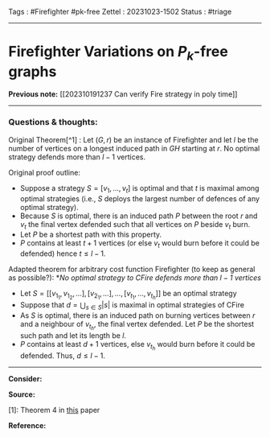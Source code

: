 Tags : #Firefighter #pk-free 
Zettel :  20231023-1502
Status : #triage 

-----

# Firefighter Variations on $P_k$-free graphs

**Previous note:** [[202310191237  Can verify Fire strategy in poly time]]

-----

### Questions & thoughts:

Original Theorem[^1] : Let $(G, r)$ be an instance of Firefighter and let $l$ be the number of vertices on a longest induced path in $GH$ starting at $r$. No optimal strategy defends more than $l-1$ vertices.

Original proof outline:
 - Suppose a strategy $S=[v_1, \dots, v_t]$ is optimal and that $t$ is maximal among optimal strategies (i.e., $S$ deploys the largest number of defences of any optimal strategy).
 - Because $S$ is optimal, there is an induced path $P$ between the root $r$ and $v_t$ the final vertex defended such that all vertices on $P$ beside $v_t$ burn. 
 - Let $P$ be a shortest path with this property.
 - $P$ contains at least $t+1$ vertices (or else $v_t$ would burn before it could be defended) hence $t\leq l-1$.


Adapted theorem for arbitrary cost function Firefighter (to keep as general as possible?): **No optimal strategy to CFire defends more than $l-1$ vertices*

 - Let $S=[[v_{1_1}, v_{1_2}, \dots], [v_{2_1}, \dots], \dots, [v_{t_1}, \dots, v_{t_h}]]$ be an optimal strategy
- Suppose that $d=\bigcup_{s\in S}|s|$ is maximal in optimal strategies of CFire
- As $S$ is optimal, there is an induced path on burning vertices between $r$ and a neighbour of $v_{t_h}$, the final vertex defended. Let $P$ be the shortest such path and let its length be $l$.
- $P$ contains at least $d+1$ vertices, else $v_{t_h}$ would burn before it could be defended. Thus, $d\leq l-1$.



-----
 
**Consider:**


**Source:** 

[1]: Theorem 4 in [this](https://doi.org/10.1016/j.tcs.2015.11.024) paper


**Reference:** 
